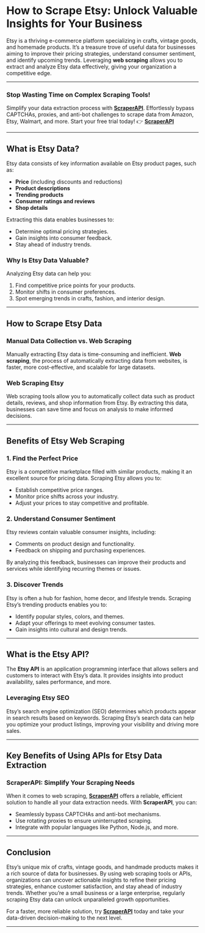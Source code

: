 # How to Scrape Etsy: Unlock Valuable Insights for Your Business

Etsy is a thriving e-commerce platform specializing in crafts, vintage goods, and homemade products. It’s a treasure trove of useful data for businesses aiming to improve their pricing strategies, understand consumer sentiment, and identify upcoming trends. Leveraging **web scraping** allows you to extract and analyze Etsy data effectively, giving your organization a competitive edge.

---

### Stop Wasting Time on Complex Scraping Tools!

Simplify your data extraction process with **[ScraperAPI](https://www.scraperapi.com/?fp_ref=coupons)**. Effortlessly bypass CAPTCHAs, proxies, and anti-bot challenges to scrape data from Amazon, Etsy, Walmart, and more. Start your free trial today! 👉 **[ScraperAPI](https://www.scraperapi.com/?fp_ref=coupons)**

---

## What is Etsy Data?

Etsy data consists of key information available on Etsy product pages, such as:

- **Price** (including discounts and reductions)
- **Product descriptions**
- **Trending products**
- **Consumer ratings and reviews**
- **Shop details**

Extracting this data enables businesses to:

- Determine optimal pricing strategies.
- Gain insights into consumer feedback.
- Stay ahead of industry trends.

### Why Is Etsy Data Valuable?
Analyzing Etsy data can help you:
1. Find competitive price points for your products.
2. Monitor shifts in consumer preferences.
3. Spot emerging trends in crafts, fashion, and interior design.

---

## How to Scrape Etsy Data

### Manual Data Collection vs. Web Scraping

Manually extracting Etsy data is time-consuming and inefficient. **Web scraping**, the process of automatically extracting data from websites, is faster, more cost-effective, and scalable for large datasets.

### Web Scraping Etsy

Web scraping tools allow you to automatically collect data such as product details, reviews, and shop information from Etsy. By extracting this data, businesses can save time and focus on analysis to make informed decisions.

---

## Benefits of Etsy Web Scraping

### 1. Find the Perfect Price
Etsy is a competitive marketplace filled with similar products, making it an excellent source for pricing data. Scraping Etsy allows you to:
- Establish competitive price ranges.
- Monitor price shifts across your industry.
- Adjust your prices to stay competitive and profitable.

### 2. Understand Consumer Sentiment
Etsy reviews contain valuable consumer insights, including:
- Comments on product design and functionality.
- Feedback on shipping and purchasing experiences.

By analyzing this feedback, businesses can improve their products and services while identifying recurring themes or issues.

### 3. Discover Trends
Etsy is often a hub for fashion, home decor, and lifestyle trends. Scraping Etsy’s trending products enables you to:
- Identify popular styles, colors, and themes.
- Adapt your offerings to meet evolving consumer tastes.
- Gain insights into cultural and design trends.

---

## What is the Etsy API?

The **Etsy API** is an application programming interface that allows sellers and customers to interact with Etsy’s data. It provides insights into product availability, sales performance, and more.

### Leveraging Etsy SEO
Etsy’s search engine optimization (SEO) determines which products appear in search results based on keywords. Scraping Etsy’s search data can help you optimize your product listings, improving your visibility and driving more sales.

---

## Key Benefits of Using APIs for Etsy Data Extraction

### ScraperAPI: Simplify Your Scraping Needs
When it comes to web scraping, **[ScraperAPI](https://www.scraperapi.com/?fp_ref=coupons)** offers a reliable, efficient solution to handle all your data extraction needs. With **ScraperAPI**, you can:
- Seamlessly bypass CAPTCHAs and anti-bot mechanisms.
- Use rotating proxies to ensure uninterrupted scraping.
- Integrate with popular languages like Python, Node.js, and more.

---

## Conclusion

Etsy’s unique mix of crafts, vintage goods, and handmade products makes it a rich source of data for businesses. By using web scraping tools or APIs, organizations can uncover actionable insights to refine their pricing strategies, enhance customer satisfaction, and stay ahead of industry trends. Whether you’re a small business or a large enterprise, regularly scraping Etsy data can unlock unparalleled growth opportunities.

For a faster, more reliable solution, try **[ScraperAPI](https://www.scraperapi.com/?fp_ref=coupons)** today and take your data-driven decision-making to the next level.

---
